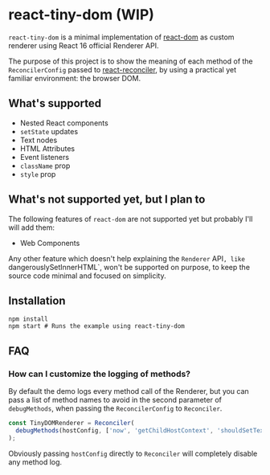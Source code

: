 # react-tiny-dom (WIP)

`react-tiny-dom` is a minimal implementation of [react-dom](https://reactjs.org/docs/react-dom.html) as custom renderer using React 16 official Renderer API.

The purpose of this project is to show the meaning of each method of the `ReconcilerConfig` passed to [react-reconciler](https://github.com/facebook/react/tree/master/packages/react-reconciler), by using a practical yet familiar environment: the browser DOM.

## What's supported

- Nested React components
- `setState` updates
- Text nodes
- HTML Attributes
- Event listeners
- `className` prop
- `style` prop

## What's not supported yet, but I plan to

The following features of `react-dom` are not supported yet but probably I'll will add them:

- Web Components

Any other feature which doesn't help explaining the `Renderer` API`, like `dangerouslySetInnerHTML`, won't be supported on purpose, to keep the source code minimal and focused on simplicity.

## Installation

```
npm install
npm start # Runs the example using react-tiny-dom
```

## FAQ

### How can I customize the logging of methods?

By default the demo logs every method call of the Renderer, but you can pass a list of method names to avoid in the second parameter of `debugMethods`, when passing the `ReconcilerConfig` to `Reconciler`.

```js
const TinyDOMRenderer = Reconciler(
  debugMethods(hostConfig, ['now', 'getChildHostContext', 'shouldSetTextContent'])
);
```

Obviously passing `hostConfig` directly to `Reconciler` will completely disable any method log.
